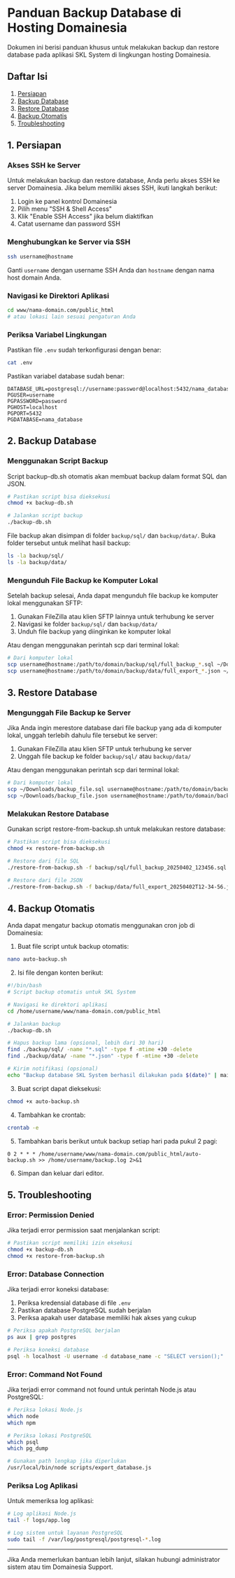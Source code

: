 # Panduan Backup Database di Hosting Domainesia

Dokumen ini berisi panduan khusus untuk melakukan backup dan restore database pada aplikasi SKL System di lingkungan hosting Domainesia.

## Daftar Isi
1. [Persiapan](#1-persiapan)
2. [Backup Database](#2-backup-database)
3. [Restore Database](#3-restore-database)
4. [Backup Otomatis](#4-backup-otomatis)
5. [Troubleshooting](#5-troubleshooting)

## 1. Persiapan

### Akses SSH ke Server

Untuk melakukan backup dan restore database, Anda perlu akses SSH ke server Domainesia. Jika belum memiliki akses SSH, ikuti langkah berikut:

1. Login ke panel kontrol Domainesia
2. Pilih menu "SSH & Shell Access"
3. Klik "Enable SSH Access" jika belum diaktifkan
4. Catat username dan password SSH

### Menghubungkan ke Server via SSH

```bash
ssh username@hostname
```

Ganti `username` dengan username SSH Anda dan `hostname` dengan nama host domain Anda.

### Navigasi ke Direktori Aplikasi

```bash
cd www/nama-domain.com/public_html
# atau lokasi lain sesuai pengaturan Anda
```

### Periksa Variabel Lingkungan

Pastikan file `.env` sudah terkonfigurasi dengan benar:

```bash
cat .env
```

Pastikan variabel database sudah benar:

```
DATABASE_URL=postgresql://username:password@localhost:5432/nama_database
PGUSER=username
PGPASSWORD=password
PGHOST=localhost
PGPORT=5432
PGDATABASE=nama_database
```

## 2. Backup Database

### Menggunakan Script Backup

Script backup-db.sh otomatis akan membuat backup dalam format SQL dan JSON.

```bash
# Pastikan script bisa dieksekusi
chmod +x backup-db.sh

# Jalankan script backup
./backup-db.sh
```

File backup akan disimpan di folder `backup/sql/` dan `backup/data/`. Buka folder tersebut untuk melihat hasil backup:

```bash
ls -la backup/sql/
ls -la backup/data/
```

### Mengunduh File Backup ke Komputer Lokal

Setelah backup selesai, Anda dapat mengunduh file backup ke komputer lokal menggunakan SFTP:

1. Gunakan FileZilla atau klien SFTP lainnya untuk terhubung ke server
2. Navigasi ke folder `backup/sql/` dan `backup/data/`
3. Unduh file backup yang diinginkan ke komputer lokal

Atau dengan menggunakan perintah scp dari terminal lokal:

```bash
# Dari komputer lokal
scp username@hostname:/path/to/domain/backup/sql/full_backup_*.sql ~/Downloads/
scp username@hostname:/path/to/domain/backup/data/full_export_*.json ~/Downloads/
```

## 3. Restore Database

### Mengunggah File Backup ke Server

Jika Anda ingin merestore database dari file backup yang ada di komputer lokal, unggah terlebih dahulu file tersebut ke server:

1. Gunakan FileZilla atau klien SFTP untuk terhubung ke server
2. Unggah file backup ke folder `backup/sql/` atau `backup/data/`

Atau dengan menggunakan perintah scp dari terminal lokal:

```bash
# Dari komputer lokal
scp ~/Downloads/backup_file.sql username@hostname:/path/to/domain/backup/sql/
scp ~/Downloads/backup_file.json username@hostname:/path/to/domain/backup/data/
```

### Melakukan Restore Database

Gunakan script restore-from-backup.sh untuk melakukan restore database:

```bash
# Pastikan script bisa dieksekusi
chmod +x restore-from-backup.sh

# Restore dari file SQL
./restore-from-backup.sh -f backup/sql/full_backup_20250402_123456.sql

# Restore dari file JSON
./restore-from-backup.sh -f backup/data/full_export_20250402T12-34-56.json
```

## 4. Backup Otomatis

Anda dapat mengatur backup otomatis menggunakan cron job di Domainesia:

1. Buat file script untuk backup otomatis:

```bash
nano auto-backup.sh
```

2. Isi file dengan konten berikut:

```bash
#!/bin/bash
# Script backup otomatis untuk SKL System

# Navigasi ke direktori aplikasi
cd /home/username/www/nama-domain.com/public_html

# Jalankan backup
./backup-db.sh

# Hapus backup lama (opsional, lebih dari 30 hari)
find ./backup/sql/ -name "*.sql" -type f -mtime +30 -delete
find ./backup/data/ -name "*.json" -type f -mtime +30 -delete

# Kirim notifikasi (opsional)
echo "Backup database SKL System berhasil dilakukan pada $(date)" | mail -s "Backup Database Berhasil" email@anda.com
```

3. Buat script dapat dieksekusi:

```bash
chmod +x auto-backup.sh
```

4. Tambahkan ke crontab:

```bash
crontab -e
```

5. Tambahkan baris berikut untuk backup setiap hari pada pukul 2 pagi:

```
0 2 * * * /home/username/www/nama-domain.com/public_html/auto-backup.sh >> /home/username/backup.log 2>&1
```

6. Simpan dan keluar dari editor.

## 5. Troubleshooting

### Error: Permission Denied

Jika terjadi error permission saat menjalankan script:

```bash
# Pastikan script memiliki izin eksekusi
chmod +x backup-db.sh
chmod +x restore-from-backup.sh
```

### Error: Database Connection

Jika terjadi error koneksi database:

1. Periksa kredensial database di file `.env`
2. Pastikan database PostgreSQL sudah berjalan
3. Periksa apakah user database memiliki hak akses yang cukup

```bash
# Periksa apakah PostgreSQL berjalan
ps aux | grep postgres

# Periksa koneksi database
psql -h localhost -U username -d database_name -c "SELECT version();"
```

### Error: Command Not Found

Jika terjadi error command not found untuk perintah Node.js atau PostgreSQL:

```bash
# Periksa lokasi Node.js
which node
which npm

# Periksa lokasi PostgreSQL
which psql
which pg_dump

# Gunakan path lengkap jika diperlukan
/usr/local/bin/node scripts/export_database.js
```

### Periksa Log Aplikasi

Untuk memeriksa log aplikasi:

```bash
# Log aplikasi Node.js
tail -f logs/app.log

# Log sistem untuk layanan PostgreSQL
sudo tail -f /var/log/postgresql/postgresql-*.log
```

---

Jika Anda memerlukan bantuan lebih lanjut, silakan hubungi administrator sistem atau tim Domainesia Support.